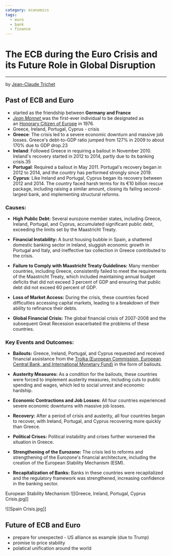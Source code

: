 ```yaml
---
category: economics
tags:
  - euro
  - bank
  - finance
---
```

# The ECB during the Euro Crisis and its Future Role in Global Disruption
---
by  [Jean-Claude Trichet](https://en.wikipedia.org/wiki/Jean-Claude_Trichet)
## Past of ECB and Euro

- started as the friendship between **Germany and France**
- [*Jean Monnet* ](https://en.wikipedia.org/wiki/Jean_Monnet) was the first-ever individual to be designated as an [Honorary Citizen of Europe](https://en.wikipedia.org/wiki/Honorary_Citizen_of_Europe "Honorary Citizen of Europe") in 1976.
- Greece, Ireland, Portugal, Cyprus - crisis
- **Greece**: The crisis led to a severe economic downturn and massive job losses. Greece's debt-to-GDP ratio jumped from 127% in 2009 to about 170% due to GDP drop.23
- **Ireland**: Followed Greece in requiring a bailout in November 2010. Ireland's recovery started in 2012 to 2014, partly due to its banking crisis.35
- **Portugal**: Required a bailout in May 2011. Portugal's recovery began in 2012 to 2014, and the country has performed strongly since 2019.
- **Cyprus**: Like Ireland and Portugal, Cyprus began its recovery between 2012 and 2014. The country faced harsh terms for its €10 billion rescue package, including raising a similar amount, closing its failing second-largest bank, and implementing structural reforms.

### Causes:

- **High Public Debt:**
	Several eurozone member states, including Greece, Ireland, Portugal, and Cyprus, accumulated significant public debt, exceeding the limits set by the Maastricht Treaty. 
    
- **Financial Instability:**
	A burst housing bubble in Spain, a shattered domestic banking sector in Ireland, sluggish economic growth in Portugal and Italy, and ineffective tax collection in Greece contributed to the crisis. 
    
- **Failure to Comply with Maastricht Treaty Guidelines:**
	Many member countries, including Greece, consistently failed to meet the requirements of the Maastricht Treaty, which included maintaining annual budget deficits that did not exceed 3 percent of GDP and ensuring that public debt did not exceed 60 percent of GDP. 
    
- **Loss of Market Access:**
	During the crisis, these countries faced difficulties accessing capital markets, leading to a breakdown of their ability to refinance their debts. 
    
- **Global Financial Crisis:**
	The global financial crisis of 2007-2008 and the subsequent Great Recession exacerbated the problems of these countries. 
    
###  Key Events and Outcomes:

- **Bailouts:**
	Greece, Ireland, Portugal, and Cyprus requested and received financial assistance from the [Troika (European Commission, European Central Bank, and International Monetary Fund)](https://en.wikipedia.org/wiki/Troika_(European_group)) in the form of bailouts. 
    
- **Austerity Measures:**
	As a condition for the bailouts, these countries were forced to implement austerity measures, including cuts to public spending and wages, which led to social unrest and economic hardship. 
    
- **Economic Contractions and Job Losses:**
	All four countries experienced severe economic downturns with massive job losses. 
    
- **Recovery:**
    After a period of crisis and austerity, all four countries began to recover, with Ireland, Portugal, and Cyprus recovering more quickly than Greece. 
    
- **Political Crises:**
    Political instability and crises further worsened the situation in Greece. 
    
- **Strengthening of the Eurozone:**
    The crisis led to reforms and strengthening of the Eurozone's financial architecture, including the creation of the European Stability Mechanism (ESM). 
    
- **Recapitalization of Banks:**
    Banks in these countries were recapitalized and the regulatory framework was strengthened, increasing confidence in the banking sector.

European Stability Mechanism
![[Greece, Ireland, Portugal, Cyprus Crisis.jpg]]

![[Spain Crisis.jpg]]

## Future of ECB and Euro

- prepare for unexpected - US alliance as example (due to Trump)
- promise to price stability 
- polatical unification around the world